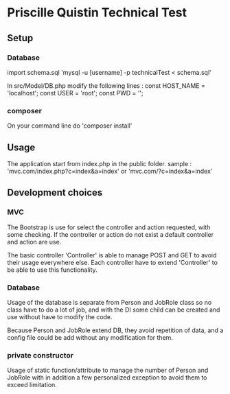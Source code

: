 # Priscille Quistin Technical Test

## Setup
### Database
import schema.sql
'mysql -u [username] -p technicalTest < schema.sql'

In src/Model/DB.php modify the following lines :
const HOST_NAME = 'localhost';
const USER = 'root';
const PWD = '';

### composer
On your command line do 'composer install'

## Usage
The application start from index.php in the public folder.
sample : 'mvc.com/index.php?c=index&a=index' or 'mvc.com/?c=index&a=index'

## Development choices

### MVC
The Bootstrap is use for select the controller and action requested, with some checking. If the controller or action do not exist a default controller and action are use.

The basic controller 'Controller' is able to manage POST and GET to avoid their usage everywhere else. Each controller have to extend 'Controller' to be able to use this functionality.

### Database
Usage of the database is separate from Person and JobRole class so no class have to do a lot of job, and with the DI some child can be created and use without have to modify the code.

Because Person and JobRole extend DB, they avoid repetition of data, and a config file could be add without any modification for them.

### private constructor
Usage of static function/attribute to manage the number of Person and JobRole with in addition a few personalized exception to avoid them to exceed limitation.
